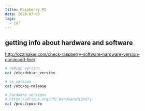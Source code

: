 ```yaml
---
title: Raspberry PI
date: 2020-07-03
tags:
  - IOT
---
```


## getting info about hardware and software

http://ozzmaker.com/check-raspberry-software-hardware-version-command-line/

```bash
# debian version
cat /etc/debian_version

# os version
cat /etc/os-release

# hardware versions
# https://elinux.org/RPi_HardwareHistory
cat /proc/cpuinfo
```
